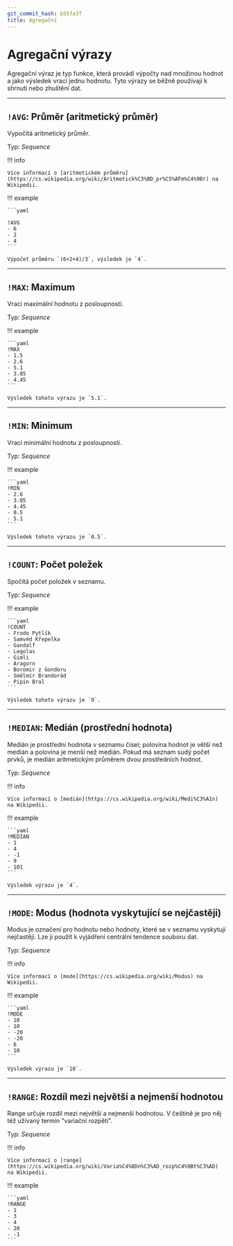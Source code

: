 ```yaml
---
git_commit_hash: b55fa3f
title: Agregační
---
```


# Agregační výrazy

Agregační výraz je typ funkce, která provádí výpočty nad množinou hodnot a jako výsledek vrací jednu hodnotu.
Tyto výrazy se běžně používají k shrnutí nebo zhuštění dat.

---

## `!AVG`: Průměr (aritmetický průměr)

Vypočítá aritmetický průměr.

Typ: _Sequence_

!!! info

	Více informací o [aritmetickém průměru](https://cs.wikipedia.org/wiki/Aritmetick%C3%BD_pr%C5%AFm%C4%9Br) na Wikipedii.
	

!!! example

	```yaml
	
	!AVG
	- 6
	- 2
	- 4
	```
	
	Výpočet průměru `(6+2+4)/3`, výsledek je `4`.

---

## `!MAX`: Maximum

Vrací maximální hodnotu z posloupnosti.

Typ: _Sequence_

!!! example

	```yaml
	!MAX
	- 1.5
	- 2.6
	- 5.1
	- 3.05
	- 4.45
	```
	
	Výsledek tohoto výrazu je `5.1`.
	

---

## `!MIN`: Minimum

Vrací minimální hodnotu z posloupnosti.

Typ: _Sequence_

!!! example

	```yaml
	!MIN
	- 2.6
	- 3.05
	- 4.45
	- 0.5
	- 5.1
	```
	
	Výsledek tohoto výrazu je `0.5`.
	

---

## `!COUNT`: Počet poležek

Spočítá počet položek v seznamu.

Typ: _Sequence_

!!! example

	```yaml
	!COUNT
	- Frodo Pytlík
	- Samvěd Křepelka
	- Gandalf
	- Legolas
	- Gimli
	- Aragorn
	- Boromir z Gondoru
	- Smělmír Brandorád
	- Pipin Bral
	```
	
	Výsledek tohoto výrazu je `9`.
	

---

## `!MEDIAN`: Medián (prostřední hodnota)

Medián je prostřední hodnota v seznamu čísel; polovina hodnot je větší než medián a polovina je menší než medián.
Pokud má seznam sudý počet prvků, je medián aritmetickým průměrem dvou prostředních hodnot.

Typ: _Sequence_


!!! info

	Více informací o [medián](https://cs.wikipedia.org/wiki/Medi%C3%A1n) na Wikipedii.
	

!!! example

	```yaml
	!MEDIAN
	- 1
	- 4
	- -1
	- 9
	- 101
	```
	
	Výsledek výrazu je `4`.

---

## `!MODE`: Modus (hodnota vyskytující se nejčastěji)

Modus je označení pro hodnotu nebo hodnoty, které se v seznamu vyskytují nejčastěji.
Lze ji použít k vyjádření centrální tendence souboru dat.

Typ: _Sequence_

!!! info

	Více informací o [mode](https://cs.wikipedia.org/wiki/Modus) na Wikipedii.


!!! example

	```yaml
	!MODE
	- 10
	- 10
	- -20
	- -20
	- 6
	- 10
	```

	Výsledek výrazu je `10`.
	

---

## `!RANGE`: Rozdíl mezi největší a nejmenší hodnotou 

Range určuje rozdíl mezi největší a nejmenší hodnotou. V češtině je pro něj též užívaný termín "variační rozpětí".

Typ: _Sequence_

!!! info

	Více informací o [range](https://cs.wikipedia.org/wiki/Varia%C4%8Dn%C3%AD_rozp%C4%9Bt%C3%AD) na Wikipedii.
	

!!! example

	```yaml
	!RANGE
	- 1
	- 3
	- 4
	- 20
	- -1
	```
